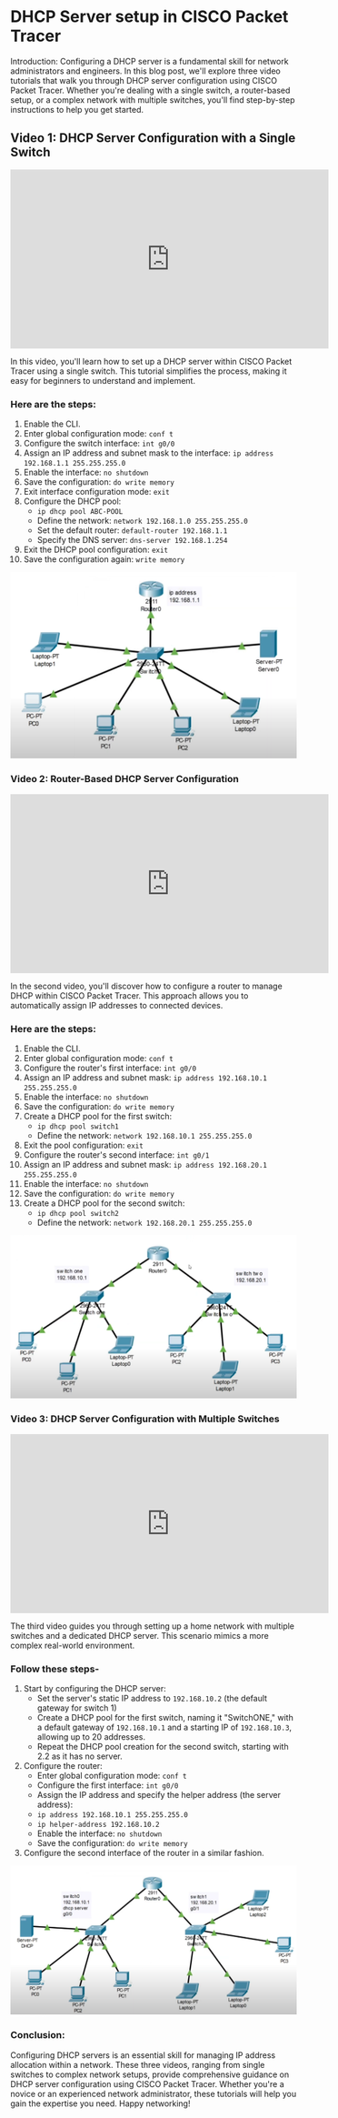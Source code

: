 # **DHCP Server setup in CISCO Packet Tracer**

Introduction: Configuring a DHCP server is a fundamental skill for network administrators and engineers. In this blog post, we'll explore three video tutorials that walk you through DHCP server configuration using CISCO Packet Tracer. Whether you're dealing with a single switch, a router-based setup, or a complex network with multiple switches, you'll find step-by-step instructions to help you get started.

## **Video 1: DHCP Server Configuration with a Single Switch**

<div style="text-align: center;">  
  <div style="position: relative; height: 315px; width: 560px; margin: 0 auto;">  
    <iframe src="https://www.youtube.com/embed/uf7LQG7vrhY?si=wbkQOKUwLAIS4EZ-" style="position: absolute; top: 0; left: 0; width: 100%; height: 100%;" frameborder="0" allow="accelerometer; autoplay; encrypted-media; gyroscope; picture-in-picture" allowfullscreen></iframe>  
  </div>  
</div>

In this video, you'll learn how to set up a DHCP server within CISCO Packet Tracer using a single switch. This tutorial simplifies the process, making it easy for beginners to understand and implement. 

### Here are the steps:

1. Enable the CLI.
2. Enter global configuration mode: `conf t`
3. Configure the switch interface: `int g0/0`
4. Assign an IP address and subnet mask to the interface: `ip address 192.168.1.1 255.255.255.0`
5. Enable the interface: `no shutdown`
6. Save the configuration: `do write memory`
7. Exit interface configuration mode: `exit`
8. Configure the DHCP pool:
    - `ip dhcp pool ABC-POOL`
    - Define the network: `network 192.168.1.0 255.255.255.0`
    - Set the default router: `default-router 192.168.1.1`
    - Specify the DNS server: `dns-server 192.168.1.254`
9. Exit the DHCP pool configuration: `exit`
10. Save the configuration again: `write memory`

![cisco-structure](../img/dhcp-setup-cisco-packet-tracer/img1.png)

### **Video 2: Router-Based DHCP Server Configuration**

<div style="text-align: center;">  
  <div style="position: relative; height: 315px; width: 560px; margin: 0 auto;">  
    <iframe src="https://www.youtube.com/embed/MWgWjkGP2gQ?si=pR_AxIyUCQl09xrr" style="position: absolute; top: 0; left: 0; width: 100%; height: 100%;" frameborder="0" allow="accelerometer; autoplay; encrypted-media; gyroscope; picture-in-picture" allowfullscreen></iframe>  
  </div>  
</div>

In the second video, you'll discover how to configure a router to manage DHCP within CISCO Packet Tracer. This approach allows you to automatically assign IP addresses to connected devices.

### Here are the steps:

1. Enable the CLI.
2. Enter global configuration mode: `conf t`
3. Configure the router's first interface: `int g0/0`
4. Assign an IP address and subnet mask: `ip address 192.168.10.1 255.255.255.0`
5. Enable the interface: `no shutdown`
6. Save the configuration: `do write memory`
7. Create a DHCP pool for the first switch:
    - `ip dhcp pool switch1`
    - Define the network: `network 192.168.10.1 255.255.255.0`
8. Exit the pool configuration: `exit`
9. Configure the router's second interface: `int g0/1`
10. Assign an IP address and subnet mask: `ip address 192.168.20.1 255.255.255.0`
11. Enable the interface: `no shutdown`
12. Save the configuration: `do write memory`
13. Create a DHCP pool for the second switch:
    - `ip dhcp pool switch2`
    - Define the network: `network 192.168.20.1 255.255.255.0`

![cisco-structure](../img/dhcp-setup-cisco-packet-tracer/img2.png)

### **Video 3: DHCP Server Configuration with Multiple Switches**

<div style="text-align: center;">  
  <div style="position: relative; height: 315px; width: 560px; margin: 0 auto;">  
    <iframe src="https://www.youtube.com/embed/orLhQDjYTvc?si=61igIQfS5ndnHhXM" style="position: absolute; top: 0; left: 0; width: 100%; height: 100%;" frameborder="0" allow="accelerometer; autoplay; encrypted-media; gyroscope; picture-in-picture" allowfullscreen></iframe>  
  </div>  
</div>

The third video guides you through setting up a home network with multiple switches and a dedicated DHCP server. This scenario mimics a more complex real-world environment.

### Follow these steps-

1. Start by configuring the DHCP server:
    - Set the server's static IP address to `192.168.10.2` (the default gateway for switch 1)
    - Create a DHCP pool for the first switch, naming it "SwitchONE," with a default gateway of `192.168.10.1` and a starting IP of `192.168.10.3`, allowing up to 20 addresses.
    - Repeat the DHCP pool creation for the second switch, starting with 2.2 as it has no server.
2. Configure the router:
    - Enter global configuration mode: `conf t`
    - Configure the first interface: `int g0/0`
    - Assign the IP address and specify the helper address (the server address):
    - `ip address 192.168.10.1 255.255.255.0`
    - `ip helper-address 192.168.10.2`
    - Enable the interface: `no shutdown`
    - Save the configuration: `do write memory`
3. Configure the second interface of the router in a similar fashion.

![cisco-structure](../img/dhcp-setup-cisco-packet-tracer/img3.png)

### **Conclusion:**

Configuring DHCP servers is an essential skill for managing IP address allocation within a network. These three videos, ranging from single switches to complex network setups, provide comprehensive guidance on DHCP server configuration using CISCO Packet Tracer. Whether you're a novice or an experienced network administrator, these tutorials will help you gain the expertise you need. Happy networking!
